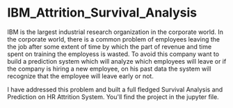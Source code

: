 # IBM_Attrition_Survival_Analysis
IBM is the largest industrial research organization in the corporate world. In the corporate world, there is a common problem of employees leaving the the job after some extent of time by which the part of revenue and time spent on training the employess is wasted. To avoid this company want to build a prediction system which will analyze which employees will leave or if the company is hiring a new employee, on his past data the system will recognize that the employee will leave early or not.

I have addressed this problem and built a full fledged Survival Analysis and Prediction on HR Attrition System. You'll find the project in the jupyter file.
